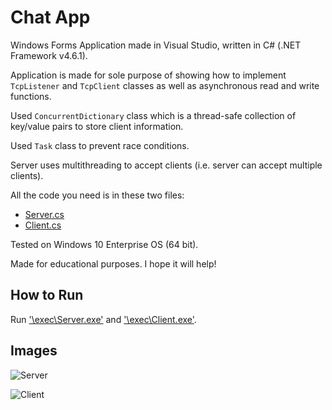 # Chat App

Windows Forms Application made in Visual Studio, written in C# (.NET Framework v4.6.1).

Application is made for sole purpose of showing how to implement `TcpListener` and `TcpClient` classes as well as asynchronous read and write functions.

Used `ConcurrentDictionary` class which is a thread-safe collection of key/value pairs to store client information.

Used `Task` class to prevent race conditions.

Server uses multithreading to accept clients (i.e. server can accept multiple clients).

All the code you need is in these two files:

* [Server.cs](https://github.com/ivan-sincek/chat-app/blob/master/src/Server/Server/Server.cs)
* [Client.cs](https://github.com/ivan-sincek/chat-app/blob/master/src/Client/Client/Client.cs)

Tested on Windows 10 Enterprise OS (64 bit).

Made for educational purposes. I hope it will help!

## How to Run

Run ['\\exec\\Server.exe'](https://github.com/ivan-sincek/chat-app/tree/master/exec) and ['\\exec\\Client.exe'](https://github.com/ivan-sincek/chat-app/tree/master/exec).

## Images

![Server](https://github.com/ivan-sincek/chat-app/blob/master/img/server.jpg)

![Client](https://github.com/ivan-sincek/chat-app/blob/master/img/client.jpg)
